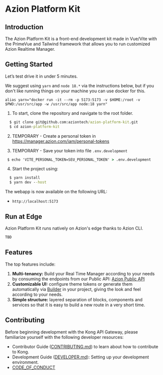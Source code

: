 # Azion Platform Kit

## Introduction

The Azion Platform Kit is a front-end development kit made in Vue/Vite with the PrimeVue  and Tailwind framework that allows you to run customized Azion Realtime Manager.


## Getting Started

Let’s test drive it in under 5 minutes.

We suggest using `yarn` and `node 18.*` via the instructions below, but if you don't like running things on your machine you can use docker for this.
```
alias yarn="docker run -it --rm -p 5173:5173 -v $HOME:/root -v $PWD:/usr/src/app -w /usr/src/app node:18 yarn"
```

1) To start, clone the repository and navigate to the root folder.
```cmd
  $ git clone git@github.com:aziontech/azion-platform-kit.git
  $ cd azion-platform-kit
```
2) TEMPORARY - Create a personal token in https://manager.azion.com/iam/personal-tokens

3) TEMPORARY - Save your token into file `.env.development`
```cmd
 $ echo 'VITE_PERSONAL_TOKEN=SEU_PERSONAL_TOKEN' > .env.development
```
4) Start the project using:
```cmd
  $ yarn install
  $ yarn dev --host
```

The webapp is now available on the following URL:

- `http://localhost:5173` 


## Run at Edge

Azion Platform Kit runs natively on Azion's edge thanks to Azion CLI.

```cmd
TBD
```


## Features

The top features include:

1. **Multi-tenancy:** Build your Real Time Manager according to your needs by consuming the endpoints from our Public API: [Azion Public API](https://api.azion.com)
2. **Customizable UI:** configure theme tokens or generate them automatically via [Builder](https://designer.primevue.org/) in your project, giving the look and feel according to your needs.
3. **Simple structure:** layered separation of blocks, components and services so that it is easy to build a new route in a very short time.


## Contributing

Before beginning development with the Kong API Gateway, please familiarize yourself with the following developer resources:
- Contributor Guide ([CONTRIBUTING.md](CONTRIBUTING.md)) to learn about how to contribute to Kong.
- Development Guide ([DEVELOPER.md](DEVELOPER.md)): Setting up your development environment.
- [CODE_OF_CONDUCT](CODE_OF_CONDUCT.md) 

